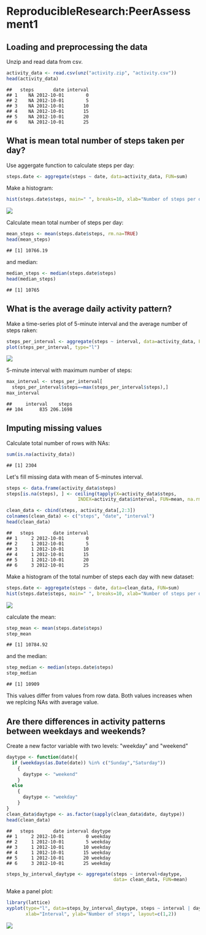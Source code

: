 # ReproducibleResearch:PeerAssessment1
## Loading and preprocessing the data
Unzip and read data from csv.


```r
activity_data <- read.csv(unz("activity.zip", "activity.csv"))
head(activity_data)
```

```
##   steps       date interval
## 1    NA 2012-10-01        0
## 2    NA 2012-10-01        5
## 3    NA 2012-10-01       10
## 4    NA 2012-10-01       15
## 5    NA 2012-10-01       20
## 6    NA 2012-10-01       25
```

## What is mean total number of steps taken per day?
Use aggergate function to calculate steps per day:

```r
steps.date <- aggregate(steps ~ date, data=activity_data, FUN=sum)
```
Make a histogram:

```r
hist(steps.date$steps, main=" ", breaks=10, xlab="Number of steps per day")
```

![](PA1_template_files/figure-html/unnamed-chunk-3-1.png) 


Calculate mean total number of steps per day:

```r
mean_steps <- mean(steps.date$steps, rm.na=TRUE)
head(mean_steps)
```

```
## [1] 10766.19
```
and median:

```r
median_steps <- median(steps.date$steps)
head(median_steps)
```

```
## [1] 10765
```
## What is the average daily activity pattern?
Make a time-series plot of 5-minute interval and the average number of steps raken:

```r
steps_per_interval <- aggregate(steps ~ interval, data=activity_data, FUN=mean)
plot(steps_per_interval, type="l")
```

![](PA1_template_files/figure-html/unnamed-chunk-6-1.png) 

5-minute interval with maximum number of steps:

```r
max_interval <- steps_per_interval[
  steps_per_interval$steps==max(steps_per_interval$steps),]
max_interval
```

```
##     interval    steps
## 104      835 206.1698
```

## Imputing missing values

Calculate total number of rows with NAs:


```r
sum(is.na(activity_data))
```

```
## [1] 2304
```

Let's fill missing data with mean of 5-minutes interval.


```r
steps <- data.frame(activity_data$steps)
steps[is.na(steps), ] <- ceiling(tapply(X=activity_data$steps, 
                          INDEX=activity_data$interval, FUN=mean, na.rm=TRUE))

clean_data <- cbind(steps, activity_data[,2:3])
colnames(clean_data) <- c("steps", "date", "interval")
head(clean_data)
```

```
##   steps       date interval
## 1     2 2012-10-01        0
## 2     1 2012-10-01        5
## 3     1 2012-10-01       10
## 4     1 2012-10-01       15
## 5     1 2012-10-01       20
## 6     3 2012-10-01       25
```

Make a histogram of the total number of steps each day with new dataset:


```r
steps.date <- aggregate(steps ~ date, data=clean_data, FUN=sum)
hist(steps.date$steps, main=" ", breaks=10, xlab="Number of steps per day")
```

![](PA1_template_files/figure-html/unnamed-chunk-10-1.png) 


calculate the mean:

```r
step_mean <- mean(steps.date$steps)
step_mean
```

```
## [1] 10784.92
```

and the median:

```r
step_median <- median(steps.date$steps)
step_median
```

```
## [1] 10909
```


This values differ from values from row data. Both values increases when we replcing NAs with average value.

## Are there differences in activity patterns between weekdays and weekends?

Create a new factor variable with two levels: "weekday" and "weekend"


```r
daytype <- function(date){
  if (weekdays(as.Date(date)) %in% c("Sunday","Saturday"))
    { 
      daytype <- "weekend"
    }
  else
    {
      daytype <- "weekday"
    }
}
clean_data$daytype <- as.factor(sapply(clean_data$date, daytype))
head(clean_data)
```

```
##   steps       date interval daytype
## 1     2 2012-10-01        0 weekday
## 2     1 2012-10-01        5 weekday
## 3     1 2012-10-01       10 weekday
## 4     1 2012-10-01       15 weekday
## 5     1 2012-10-01       20 weekday
## 6     3 2012-10-01       25 weekday
```

```r
steps_by_interval_daytype <- aggregate(steps ~ interval+daytype, 
                                       data= clean_data, FUN=mean)
```

Make a panel plot:

```r
library(lattice)
xyplot(type="l", data=steps_by_interval_daytype, steps ~ interval | daytype, 
       xlab="Interval", ylab="Number of steps", layout=c(1,2))
```

![](PA1_template_files/figure-html/unnamed-chunk-14-1.png) 

